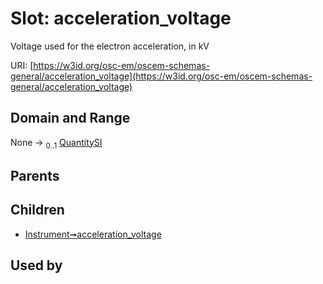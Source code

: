 
# Slot: acceleration_voltage

Voltage used for the electron acceleration, in kV

URI: [https://w3id.org/osc-em/oscem-schemas-general/acceleration_voltage](https://w3id.org/osc-em/oscem-schemas-general/acceleration_voltage)


## Domain and Range

None &#8594;  <sub>0..1</sub> [QuantitySI](QuantitySI.md)

## Parents


## Children

 *  [Instrument➞acceleration_voltage](Instrument_acceleration_voltage.md)

## Used by

